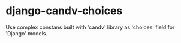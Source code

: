 django-candv-choices
====================

Use complex constans built with 'candv' library as 'choices' field for 'Django' models.
